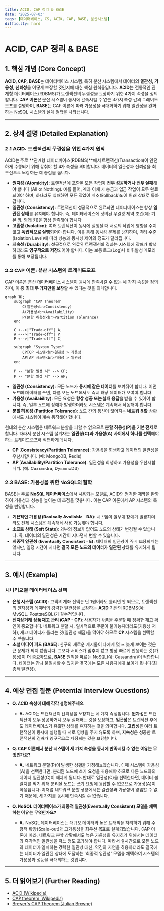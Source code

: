 ```yaml
---
title: ACID, CAP 정리 & BASE
date: '2025-07-02'
tags: [데이터베이스, CS, ACID, CAP, BASE, 분산시스템]
difficulty: hard
---
```


# ACID, CAP 정리 & BASE

## 1. 핵심 개념 (Core Concept)

**ACID, CAP, BASE**는 데이터베이스 시스템, 특히 분산 시스템에서 데이터의 **일관성, 가용성, 신뢰성**을 어떻게 보장할 것인지에 대한 핵심 원칙들입니다. **ACID**는 전통적인 관계형 데이터베이스(RDBMS)가 트랜잭션의 무결성을 보장하기 위한 4가지 속성을 정의합니다. **CAP 이론**은 분산 시스템이 동시에 만족시킬 수 없는 3가지 속성 간의 트레이드오프를 설명하며, **BASE**는 CAP 이론에 따라 가용성을 극대화하기 위해 일관성을 완화하는 NoSQL 시스템의 설계 철학을 나타냅니다.

______________________________________________________________________

## 2. 상세 설명 (Detailed Explanation)

### 2.1 ACID: 트랜잭션의 무결성을 위한 4가지 원칙

ACID는 주로 \*\*관계형 데이터베이스(RDBMS)\*\*에서 트랜잭션(Transaction)이 안전하게 수행되기 위해 갖춰야 할 4가   속성을 의미합니다. 데이터의 일관성과 신뢰성을 최우선으로 보장하는 데 중점을 둡니다.

- **원자성 (Atomicity)**: 트랜잭션에 포함된 모든 작업이 **전부 성공하거나 전부 실패**해야 합니다 (All or Nothing). 예를 들어, 계좌 이체 시 송금과 입금 작업이 모두 완료되어야 하며, 하나라도 실패하면 모든 작업이 취소(Rollback)되어 원래 상태로 돌아갑니다.
- **일관성 (Consistency)**: 트랜잭션이 성공적으로 완료되면 데이터베이스는 항상 **일관된 상태**를 유지해야 합니다. 즉, 데이터베이스에 정의된 무결성 제약 조건(예: 기본 키, 외래 키)을 항상 만족해야 합니다.
- **고립성 (Isolation)**: 여러 트랜잭션이 동시에 실행될 때 서로의 작업에 영향을 주지 않고 **독립적으로 실행**되어야 합니다. 이를 통해 동시성 문제를 방지하며, 격리 수준(Isolation Level)에 따라 성능과 동시성 제어의 정도가 달라집니다.
- **지속성 (Durability)**: 성공적으로 완료된 트랜잭션의 결과는 시스템에 장애가 발생하더라도 **영구적으로 저장**되어야 합니다. 이는 보통 로그(Log)나 비휘발성 메모리를 통해 보장됩니다.

### 2.2 CAP 이론: 분산 시스템의 트레이드오프

CAP 이론은 분산 데이터베이스 시스템이 동시에 만족시킬 수 없는 세 가지 속성을 정의하며, 이 중 **최대 두 가지만을 보장**할 수 있다는 것을 의미합니다.

```mermaid
graph TD;
    subgraph "CAP Theorem"
        C(일관성<br>Consistency)
        A(가용성<br>Availability)
        P(분할 허용성<br>Partition Tolerance)
    end

    C <-->|"Trade-off"| A;
    A <-->|"Trade-off"| P;
    P <-->|"Trade-off"| C;

    subgraph "System Types"
        CP[CP 시스템<br>일관성 > 가용성]
        AP[AP 시스템<br>가용성 > 일관성]
    end

    P -- "분할 발생 시" --> CP;
    P -- "분할 발생 시" --> AP;
```

- **일관성 (Consistency)**: 모든 노드가 **동시에 같은 데이터**를 보여줘야 합니다. 어떤 노드에 데이터를 쓰면, 다른 모든 노드에서도 즉시 해당 데이터가 보여야 합니다.
- **가용성 (Availability)**: 모든 요청은 **항상 성공 또는 실패 응답**을 받을 수 있어야 합니다. 즉, 일부 노드에 장애가 발생하더라도 시스템은 계속해서 작동해야 합니다.
- **분할 허용성 (Partition Tolerance)**: 노드 간의 통신이 끊어지는 **네트워   분할** 상황에서도 시스템이 계속 동작해야 합니다.

현대의 분산 시스템은 네트워크 분할을 피할 수 없으므로 **분할 허용성(P)을 기본 전제**로 합니다. 따라서 분산 시스템 설계자는 **일관성(C)과 가용성(A) 사이에서 하나를 선택**해야 하는 트레이드오프에 직면하게 됩니다.

- **CP (Consistency/Partition Tolerance)**: 가용성을 희생하고 데이터의 일관성을 우선시합니다. (예: MongoDB, Redis)
- **AP (Availability/Partition Tolerance)**: 일관성을 희생하고 가용성을 우선시합니다. (예: Cassandra, DynamoDB)

### 2.3 BASE: 가용성을 위한 NoSQL의 철학

BASE는 주로 **NoSQL 데이터베이스**에서 사용되는 모델로, ACID의 엄격한 제약을 완화하여 가용성과 성능을 높이는 데 초점을 맞춥니다. 이는 CAP 이론에서 AP 시스템의 특성을 반영합니다.

- **기본적인 가용성 (Basically Available - BA)**: 시스템의 일부에 장애가 발생하더라도 전체 시스템은 계속해서 사용 가능해야 합니다.
- **소프트 상태 (Soft State)**: 외부의 정보가 없어도 노드의 상태가 변경될 수 있습니다. 즉, 데이터의 일관성은 시간이 지나면서 변할 수 있습니다.
- **최종적 일관성 (Eventually Consistent - E)**: 데이터의 일관성이 즉시 보장되지는 않지만, 일정 시간이 지나면 **결국 모든 노드의 데이터가 일관된 상태**를 유지하게 됩니다.

______________________________________________________________________

## 3. 예시 (Example)

### 시나리오별 데이터베이스 선택

- **은행 시스템 (ACID)**: 고객의 계좌 잔액은 단 1원이라도 틀리면 안 되므로, 트랜잭션의 원자성과 데이터의 강력한 일관성을 보장하는 **ACID** 기반의 RDBMS(예: MySQL, PostgreSQL)가 필수적입니다.
- **전자상거래 상품 재고 관리 (CAP - CP)**: 사용자가 상품을 주문할 때 정확한 재고 확인이 중요합니다. 네트워크 분할 시, 일시적으로 주문이 불가능하더라도(가용성 저하), 재고 데이터가 틀리는 것(일관성 깨짐)을 막아야 하므로 **CP** 시스템을 선택할 수 있습니다.
- **소셜 미디어 피드 (BASE)**: 친구의 새로운 게시물이 나에게 몇 초 늦게 보이는 것은 큰 문제가 되지 않습니다. 그보다 서비스가 멈추지 않고 항상 빠르게 반응하는 것(가용성)이 더 중요하므로, **BASE** 원칙을 따르는 NoSQL(예: Cassandra)이 적합합니다. 데이터는 잠시 불일치할 수 있지만 결국에는 모든 사용자에게 보이게 됩니다(최종적 일관성).

______________________________________________________________________

## 4. 예상 면접 질문 (Potential Interview Questions)

- **Q. ACID 속성에 대해 각각 설명해주세요.**

  - **A.** ACID는 트랜잭션의 신뢰성을 보장하는 네 가지 속성입니다. **원자성**은 트랜잭션이 모두 성공하거나 모두 실패하는 것을 보장하고, **일관성**은 트랜잭션 후에도 데이터베이스가 유효한 상태를 유지하는 것을 의미합니다. **고립성**은 여러 트랜잭션이 동시에 실행될 때 서로 영향을 주지 않도록 하며, **지속성**은 성공한 트랜잭션의 결과가 영구적으로 저장되는 것을 보장합니다.

- **Q. CAP 이론에서 분산 시스템이 세 가지 속성을 동시에 만족시킬 수 없는 이유는 무엇인가요?**

  - **A.** 네트워크 분할(P)이 발생한 상황을 가정해보겠습니다. 이때 시스템이 가용성(A)을 선택한다면, 분리된 노드에 쓰기 요청을 허용해야 하므로 다른 노드와의 데이터 일관성(C)이 깨지게 됩니다. 반대로 일관성(C)을 선택한다면, 데이터 불일치를 막기 위해 분리된 노드는 쓰기 요청에 응답할 수 없으므로 가용성(A)이 희생됩니다. 이처럼 네트워크 분할 상황에서는 일관성과 가용성이 양립할 수 없기 때문에, 세 가지를 동시에 만족시킬 수 없습니다.

- **Q. NoSQL 데이터베이스가 최종적 일관성(Eventually Consistent) 모델을 채택하는 이유는 무엇인가요?**

  - **A.** NoSQL 데이터베이스는 대규모 데이터와 높은 트래픽을 처리하기 위해 수평적 확장(Scale-out)과 고가용성을 최우선 목표로 설계되었습니다. CAP 이론에 따라, 네트워크 분할 상황에서도 높은 가용성을 유지하기 위해서는 데이터의 즉각적인 일관성을 어느 정도 포기해야 합니다. 따라서 실시간으로 모든 노드의 데이터가 일치하는 강력한 일관성 대신, 약간의 지연을 허용하더라도 결국에는 데이터가 일관된 상태에 도달하는 '최종적 일관성' 모델을 채택하여 시스템의 가용성과 성능을 극대화하는 것입니다.

______________________________________________________________________

## 5. 더 읽어보기 (Further Reading)

- [ACID (Wikipedia)](https://en.wikipedia.org/wiki/ACID)
- [CAP theorem (Wikipedia)](https://en.wikipedia.org/wiki/CAP_theorem)
- [Brewer's CAP Theorem (Julian Browne)](https://www.julianbrowne.com/article/brewers-cap-theorem/)
